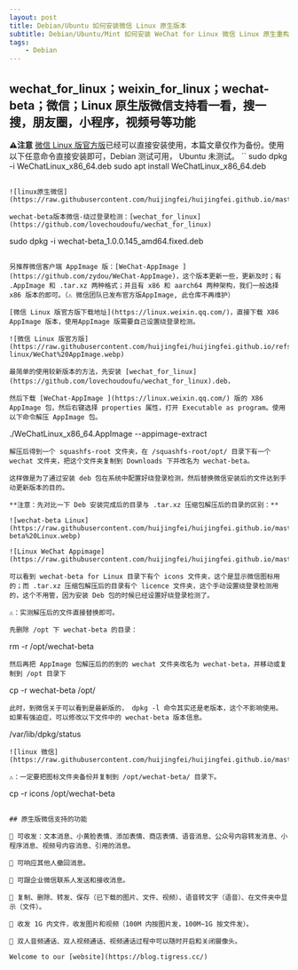 ```yaml
---
layout: post
title: Debian/Ubuntu 如何安装微信 Linux 原生版本
subtitle: Debian/Ubuntu/Mint 如何安装 WeChat for Linux 微信 Linux 原生重构版本；(非Electron，非 wine 版)
tags:
    - Debian
---
```


## wechat_for_linux；weixin_for_linux；wechat-beta；微信；Linux 原生版微信支持看一看，搜一搜，朋友圈，小程序，视频号等功能

**⚠️注意** [微信 Linux 版官方版](https://linux.weixin.qq.com/)已经可以直接安装使用，本篇文章仅作为备份。使用以下任意命令直接安装即可，Debian 测试可用， Ubuntu 未测试。
``
sudo dpkg -i WeChatLinux_x86_64.deb
sudo apt install WeChatLinux_x86_64.deb
```

![linux原生微信](https://raw.githubusercontent.com/huijingfei/huijingfei.github.io/master/images/Linux%20WeChat.webp)

wechat-beta版本微信-绕过登录检测：[wechat_for_linux](https://github.com/lovechoudoufu/wechat_for_linux)

```
sudo dpkg -i  wechat-beta_1.0.0.145_amd64.fixed.deb 
```

另推荐微信客户端 AppImage 版：[WeChat-AppImage ](https://github.com/zydou/WeChat-AppImage)，这个版本更新一些，更新及时；有 .AppImage 和 .tar.xz 两种格式；并且有 x86 和 aarch64 两种架构，我们一般选择 x86 版本的即可。（⚠️ 微信团队已发布官方版AppImage, 此仓库不再维护）

[微信 Linux 版官方版下载地址](https://linux.weixin.qq.com/)，直接下载 X86 AppImage 版本，使用AppImage 版需要自己设置绕登录检测。

![微信 Linux 版官方版](https://raw.githubusercontent.com/huijingfei/huijingfei.github.io/refs/heads/master/images/wechat-linux/WeChat%20AppImage.webp)

最简单的使用较新版本的方法，先安装 [wechat_for_linux](https://github.com/lovechoudoufu/wechat_for_linux).deb，

然后下载 [WeChat-AppImage ](https://linux.weixin.qq.com/) 版的 X86 AppImage 包，然后右键选择 properties 属性，打开 Executable as program。使用以下命令解压 AppImage 包。

```
./WeChatLinux_x86_64.AppImage --appimage-extract
```
解压后得到一个 squashfs-root 文件夹，在 /squashfs-root/opt/ 目录下有一个 wechat 文件夹，把这个文件夹复制到 Downloads 下并改名为 wechat-beta。

这样做是为了通过安装 deb 包在系统中配置好绕登录检测，然后替换微信安装后的文件达到手动更新版本的目的。

**注意：先对比一下 Deb 安装完成后的目录与 .tar.xz 压缩包解压后的目录的区别：**

![wechat-beta Linux](https://raw.githubusercontent.com/huijingfei/huijingfei.github.io/master/images/wechat-beta%20Linux.webp)

![Linux WeChat Appimage](https://raw.githubusercontent.com/huijingfei/huijingfei.github.io/master/images/Linux%20WeChat%20Appimage.webp)

可以看到 wechat-beta for Linux 目录下有个 icons 文件夹，这个是显示微信图标用的；而 .tar.xz 压缩包解压后的目录有个 licence 文件夹，这个手动设置绕登录检测用的，这个不用管，因为安装 Deb 包的时候已经设置好绕登录检测了。

⚠️：实测解压后的文件直接替换即可。

先删除 /opt 下 wechat-beta 的目录：
```
rm -r /opt/wechat-beta
```
然后再把 AppImage 包解压后的的到的 wechat 文件夹改名为 wechat-beta，并移动或复制到 /opt 目录下
```
cp -r wechat-beta /opt/
```
此时，到微信关于可以看到是最新版的， dpkg -l 命令其实还是老版本，这个不影响使用。如果有强迫症，可以修改以下文件中的 wechat-beta 版本信息。
```
/var/lib/dpkg/status
```
![linux 微信](https://raw.githubusercontent.com/huijingfei/huijingfei.github.io/master/images/wechat%20linux.webp)

⚠️：一定要把图标文件夹备份并复制到 /opt/wechat-beta/ 目录下。
```
cp -r icons /opt/wechat-beta
```

## 原生版微信支持的功能

🐧 可收发：文本消息、小黄脸表情、添加表情、商店表情、语音消息、公众号内容转发消息、小程序消息、视频号内容消息、引用的消息。

🐧 可响应其他人撤回消息。

🐧 可跟企业微信联系人发送和接收消息。

🐧 复制、删除、转发、保存（已下载的图片、文件、视频）、语音转文字（语音）、在文件夹中显示（文件）。

🐧 收发 1G 内文件，收发图片和视频（100M 内按图片发，100M~1G 按文件发）。

🐧 双人音频通话、双人视频通话、视频通话过程中可以随时开启和关闭摄像头。

Welcome to our [website](https://blog.tigress.cc/)
